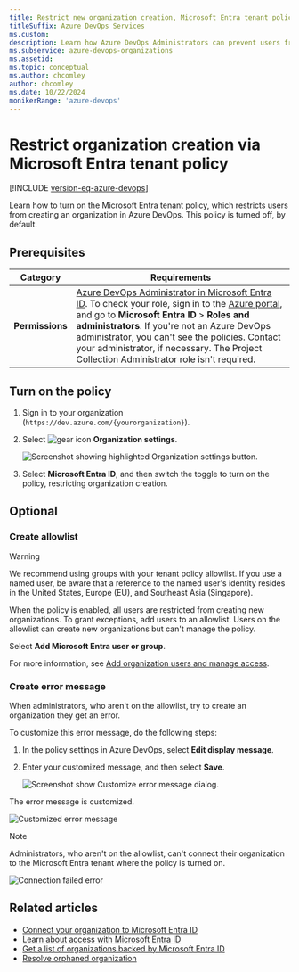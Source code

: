 ```yaml
---
title: Restrict new organization creation, Microsoft Entra tenant policy
titleSuffix: Azure DevOps Services
ms.custom: 
description: Learn how Azure DevOps Administrators can prevent users from creating new organizations via the Microsoft Entra tenant policy.
ms.subservice: azure-devops-organizations
ms.assetid: 
ms.topic: conceptual
ms.author: chcomley
author: chcomley
ms.date: 10/22/2024
monikerRange: 'azure-devops'
---
```


# Restrict organization creation via Microsoft Entra tenant policy

[!INCLUDE [version-eq-azure-devops](../../includes/version-eq-azure-devops.md)]

Learn how to turn on the Microsoft Entra tenant policy, which restricts users from creating an organization in Azure DevOps. This policy is turned off, by default.

## Prerequisites

| Category | Requirements |
|--------------|-------------|
|**Permissions**|[Azure DevOps Administrator in Microsoft Entra ID](/azure/active-directory/roles/permissions-reference). To check your role, sign in to the [Azure portal](https://ms.portal.azure.com/#home), and go to **Microsoft Entra ID** > **Roles and administrators**. If you're not an Azure DevOps administrator, you can't see the policies. Contact your administrator, if necessary. The Project Collection Administrator role isn't required. |

## Turn on the policy

1. Sign in to your organization (```https://dev.azure.com/{yourorganization}```).

2. Select ![gear icon](../../media/icons/gear-icon.png) **Organization settings**.

    ![Screenshot showing highlighted Organization settings button.](../../media/settings/open-admin-settings-vert.png)

3. Select **Microsoft Entra ID**, and then switch the toggle to turn on the policy, restricting organization creation.

## Optional

### Create allowlist

> [!WARNING]
> We recommend using groups with your tenant policy allowlist. If you use a named user, be aware that a reference to the named user's identity resides in the United States, Europe (EU), and Southeast Asia (Singapore).

When the policy is enabled, all users are restricted from creating new organizations. To grant exceptions, add users to an allowlist. Users on the allowlist can create new organizations but can't manage the policy.

Select **Add Microsoft Entra user or group**.

For more information, see [Add organization users and manage access](add-organization-users.md).

### Create error message

When administrators, who aren't on the allowlist, try to create an organization they get an error. 

To customize this error message, do the following steps:

1. In the policy settings in Azure DevOps, select **Edit display message**.

2. Enter your customized message, and then select **Save**.

   ![Screenshot show Customize error message dialog.](media/azure-ad-tenant-policy/display-error-message-dialog.png)

The error message is customized.

![Customized error message](media/azure-ad-tenant-policy/error-message-example-ui.png)

> [!NOTE]
> Administrators, who aren't on the allowlist, can't connect their organization to the Microsoft Entra tenant where the policy is turned on.
>
> ![Connection failed error](media/azure-ad-tenant-policy/connection-failed-notification.png)

## Related articles

* [Connect your organization to Microsoft Entra ID](connect-organization-to-azure-ad.md)
* [Learn about access with Microsoft Entra ID](access-with-azure-ad.md)
* [Get a list of organizations backed by Microsoft Entra ID](get-list-of-organizations-connected-to-azure-active-directory.md)
* [Resolve orphaned organization](resolve-orphaned-organization.md)
